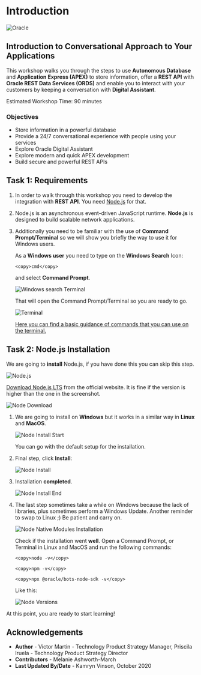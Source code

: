 # Introduction

![Oracle](images/banner.png)

## Introduction to Conversational Approach to Your Applications

This workshop walks you through the steps to use **Autonomous Database** and **Application Express (APEX)** to store information, offer a **REST API** with **Oracle REST Data Services (ORDS)** and enable you to interact with your customers by keeping a conversation with **Digital Assistant**.

Estimated Workshop Time: 90 minutes

### Objectives

- Store information in a powerful database 
- Provide a 24/7 conversational experience with people using your services
- Explore Oracle Digital Assistant
- Explore modern and quick APEX development 
- Build secure and powerful REST APIs

## Task 1: Requirements

1. In order to walk through this workshop you need to develop the integration with **REST API**. You need [Node.js](https://nodejs.org/en/) for that.

2. Node.js is an asynchronous event-driven JavaScript runtime. **Node.js** is designed to build scalable network applications.

3. Additionally you need to be familiar with the use of **Command Prompt/Terminal** so we will show you briefly the way to use it for Windows users.

    As a **Windows user** you need to type on the **Windows Search** Icon:

    ```
    <copy>cmd</copy>
    ```

    and select **Command Prompt**.

    ![Windows search Terminal](./images/cmd_1.png)

    That will open the Command Prompt/Terminal so you are ready to go.

    ![Terminal](./images/cmd_2.png)

    [Here you can find a basic guidance of commands that you can use on the terminal.](https://docs.microsoft.com/en-us/windows-server/administration/windows-commands/windows-commands)


## Task 2: Node.js Installation

We are going to **install** Node.js, if you have done this you can skip this step.

![Node.js](./images/nodejs.png)

[Download Node.js LTS](https://nodejs.org/en/download/) from the official website. It is fine if the version is higher than the one in the screenshot.

![Node Download](./images/node_download2.png)

1. We are going to install on **Windows** but it works in a similar way in **Linux** and **MacOS**.

    ![Node Install Start](./images/node_install_start.png)

    You can go with the default setup for the installation.

2. Final step, click **Install**:

    ![Node Install](./images/node_install.png)

3. Installation **completed**.

    ![Node Install End](./images/node_install_end.png)

4. The last step sometimes take a while on Windows because the lack of libraries, plus sometimes perform a Windows Update. Another reminder to swap to Linux ;) Be patient and carry on.

    ![Node Native Modules Installation](./images/node_native_module.png)

    Check if the installation went **well**. Open a Command Prompt, or Terminal in Linux and MacOS and run the following commands:

    ```
    <copy>node -v</copy>
    ```

    ```
    <copy>npm -v</copy>
    ```

    ```
    <copy>npx @oracle/bots-node-sdk -v</copy>
    ```

    Like this:

    ![Node Versions](./images/node_versions2.png)

At this point, you are ready to start learning!

## **Acknowledgements**

- **Author** - Victor Martin - Technology Product Strategy Manager, Priscila Iruela - Technology Product Strategy Director
- **Contributors** - Melanie Ashworth-March
- **Last Updated By/Date** - Kamryn Vinson, October 2020